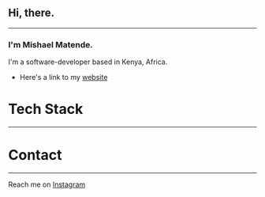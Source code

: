 ## Hi, there.
---
### I'm Mishael Matende.
I'm a software-developer based in Kenya, Africa.
- Here's a link to my [website](https://mishael-website.vercel.app/)

# Tech Stack
---

# Contact
---
Reach me on [Instagram](https://www.instagram.com/_m.atend.e_/)
